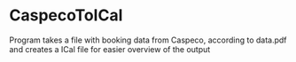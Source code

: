 # CaspecoToICal

Program takes a file with booking data from Caspeco, according to data.pdf and creates a ICal file for easier overview of the output
